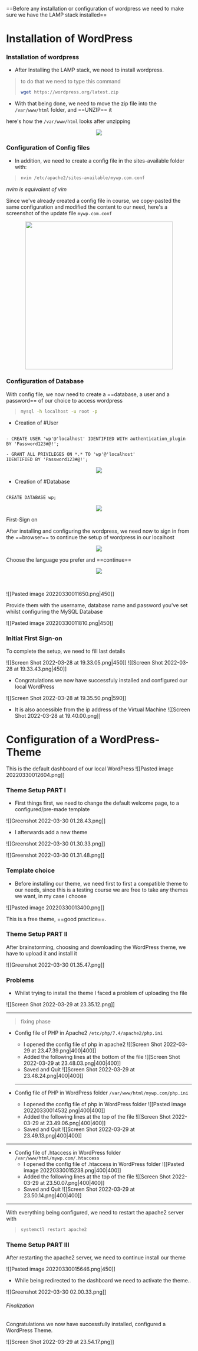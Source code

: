 ==Before any installation or configuration of wordpress we need to make sure we have the LAMP stack installed==

# Installation of WordPress
### Installation of wordpress

- After Installing the LAMP stack, we need to install wordpress.
> to do that we need to type this command
> ```Bash
> wget https://wordpress.org/latest.zip
> ```


- With that being done, we need to move the zip file into the `/var/www/html` folder, and ==UNZIP== it

here's how the `/var/www/html` looks after unzipping

<p align="center">
<img src="https://user-images.githubusercontent.com/45631812/160739096-0185b442-d3a3-47c8-a0c4-d9cfb4fa1387.png"/>
</p>

### Configuration of Config files

- In addition, we need to create a config file in the sites-available folder with:
> ```Bash
> nvim /etc/apache2/sites-available/mywp.com.conf
> ```

*nvim is equivalent of vim*

Since we've already created a config file in course, we copy-pasted the same configuration and modified the content to our need, here's a screenshot of the update file `mywp.com.conf`

<p align="center">
<img src="https://user-images.githubusercontent.com/45631812/160739367-234720bd-29d9-4ff6-ac78-fea6112363b8.png " width="400" />
</p>

### Configuration of Database


With config file, we now need to create a ==database, a user and a password== of our choice to access wordpress

> ```Bash
> mysql -h localhost -u root -p
> ```



- Creation of #User
	
```MySQL

- CREATE USER 'wp'@'localhost' IDENTIFIED WITH authentication_plugin 
BY 'Password123#@!';

- GRANT ALL PRIVILEGES ON *.* TO 'wp'@'localhost' 
IDENTIFIED BY 'Password123#@!';

```
<p align="center">
<img src="https://user-images.githubusercontent.com/45631812/160740345-c9a6d305-93ab-418c-aef3-6ffedfb2fd3a.png" />
</p>


- Creation of #Database

```MySQL

CREATE DATABASE wp;

```

<p align="center">
<img src="
https://user-images.githubusercontent.com/45631812/160740455-5a852342-f41d-45f3-be5d-db15999e1dad.png"/>
</p


### First-Sign on

After installing and configuring the wordpress, we need now to sign in from the ==browser== to continue the setup of wordpress in our localhost

> 
<p align="center">
<img src="https://user-images.githubusercontent.com/45631812/160740524-17e3574d-6790-4cfe-80be-c1e58318b328.png" />
</p>


Choose the language you prefer and ==continue==

<p align="center">
<img src="https://user-images.githubusercontent.com/45631812/160740627-de1ef07b-cdce-464d-97e9-3f147e13d08d.png"/>
</p>

<br>

![[Pasted image 20220330011650.png|450]]

Provide them with the username, database name and password you've set whilst configuring the MySQL Database

![[Pasted image 20220330011810.png|450]]

### Initiat First Sign-on 

To complete the setup, we need to fill last details

![[Screen Shot 2022-03-28 at 19.33.05.png|450]]
![[Screen Shot 2022-03-28 at 19.33.43.png|450]]

- Congratulations we now have successfuly installed and configured our local WordPress

![[Screen Shot 2022-03-28 at 19.35.50.png|590]]

- It is also accessible from the ip address of the Virtual Machine
![[Screen Shot 2022-03-28 at 19.40.00.png]]

# Configuration of a WordPress-Theme

This is the default dashboard of our local WordPress 
![[Pasted image 20220330012604.png]]

### Theme Setup **PART I**

- First things first, we need to change the default welcome page, to a configured/pre-made template

![[Greenshot 2022-03-30 01.28.43.png]]

- I afterwards add a new theme

![[Greenshot 2022-03-30 01.30.33.png]]

![[Greenshot 2022-03-30 01.31.48.png]]


### Template choice

- Before installing our theme, we need first to first a compatible theme to our needs, since this is a testing course we are free to take any themes we want, in my case i choose


![[Pasted image 20220330013400.png]]

This is a free theme, ==good practice==.

### Theme Setup **PART II**

After brainstorming, choosing and downloading the WordPress theme, we have to upload it and install it 

![[Greenshot 2022-03-30 01.35.47.png]]


### Problems

- Whilst trying to install the theme I faced a problem of uploading the file

![[Screen Shot 2022-03-29 at 23.35.12.png]]

--- 
>  fixing phase

- Config file of PHP in Apache2 `/etc/php/7.4/apache2/php.ini`

	- I opened the config file of php in apache2 
	 ![[Screen Shot 2022-03-29 at 23.47.39.png|400|400]]
	- Added the following lines at the bottom of the file
	 ![[Screen Shot 2022-03-29 at 23.48.03.png|400|400]]
	- Saved and Quit
	 ![[Screen Shot 2022-03-29 at 23.48.24.png|400|400]]
	
	---
	
- Config file of PHP in WordPress folder `/var/www/html/mywp.com/php.ini`
	- I opened the config file of php in WordPress folder
	![[Pasted image 20220330014532.png|400|400]]
	- Added the following lines at the top of the file
	![[Screen Shot 2022-03-29 at 23.49.06.png|400|400]]
	- Saved and Quit
	![[Screen Shot 2022-03-29 at 23.49.13.png|400|400]]
	
---
- Config file of .htaccess in WordPress folder `/var/www/html/mywp.com/.htaccess`
	- I opened the config file of .htaccess in WordPress folder
		![[Pasted image 20220330015238.png|400|400]]
	-  Added the following lines at the top of the file
		![[Screen Shot 2022-03-29 at 23.50.07.png|400|400]]
	- Saved and Quit
		![[Screen Shot 2022-03-29 at 23.50.14.png|400|400]]

---
		
With everything being configured, we need to restart the apache2 server with 

> ```bash
> systemctl restart apache2
> ```

### Theme Setup **PART III**
	
After restarting the apache2 server, we need to continue install our theme

![[Pasted image 20220330015646.png|450]]

- While being redirected to the dashboard we need to activate the theme..

![[Greenshot 2022-03-30 02.00.33.png]]

###### Finalization

Congratulations we now have successfully installed, configured a WordPress Theme.

![[Screen Shot 2022-03-29 at 23.54.17.png]]
